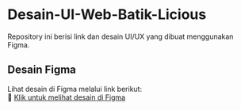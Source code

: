 # Desain-UI-Web-Batik-Licious
Repository ini berisi link dan desain UI/UX yang dibuat menggunakan Figma.

## Desain Figma

Lihat desain di Figma melalui link berikut:  
🔗 [Klik untuk melihat desain di Figma](https://www.figma.com/design/rZqg0rZLK5DQGqoW14dyXI/Design-Web-Kel4?node-id=0-1&t=qMRwWkX41fhA328T-1)
